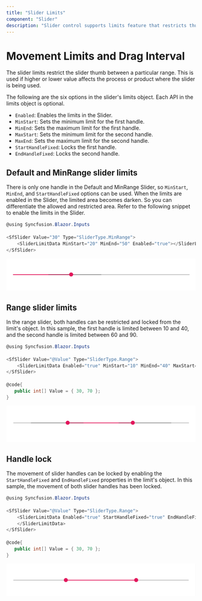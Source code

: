 ```yaml
---
title: "Slider Limits"
component: "Slider"
description: "Slider control supports limits feature that restricts thumb movement in min & max values and also supports interval dragging between range values."
---
```


# Movement Limits and Drag Interval

The slider limits restrict the slider thumb between a particular range. This is used if higher or lower value affects the process
or product where the slider is being used.

The following are the six options in the slider's limits object. Each API in the limits object is optional.

* ``Enabled``: Enables the limits in the Slider.
* ``MinStart``: Sets the minimum limit for the first handle.
* ``MinEnd``: Sets the maximum limit for the first handle.
* ``MaxStart``: Sets the minimum limit for the second handle.
* ``MaxEnd``: Sets the maximum limit for the second handle.
* ``StartHandleFixed``: Locks the first handle.
* ``EndHandleFixed``: Locks the second handle.

## Default and MinRange slider limits

There is only one handle in the Default and MinRange Slider, so ``MinStart``, ``MinEnd``, and ``StartHandleFixed`` options can be used.
When the limits are enabled in the Slider, the limited area becomes darken. So you can differentiate the allowed and restricted area.
Refer to the following snippet to enable the limits in the Slider.

```csharp
@using Syncfusion.Blazor.Inputs

<SfSlider Value="30" Type="SliderType.MinRange">
    <SliderLimitData MinStart="20" MinEnd="50" Enabled="true"></SliderLimitData>
</SfSlider>
```

![Blazor - Slider - Limits](images/minRange.gif)

## Range slider limits

In the range slider, both handles can be restricted and locked from the limit's object. In this sample, the first handle is limited between
10 and 40, and the second handle is limited between 60 and 90.

```csharp
@using Syncfusion.Blazor.Inputs

<SfSlider Value="@Value" Type="SliderType.Range">
    <SliderLimitData Enabled="true" MinStart="10" MinEnd="40" MaxStart="60" MaxEnd="90"></SliderLimitData>
</SfSlider>

@code{
   public int[] Value = { 30, 70 };
}
```

![Blazor - Slider - Range Slider Limits](images/range.gif)

## Handle lock

The movement of slider handles can be locked by enabling the ``StartHandleFixed`` and ``EndHandleFixed`` properties in the limit's object.
In this sample, the movement of both slider handles has been locked.

```csharp
@using Syncfusion.Blazor.Inputs

<SfSlider Value="@Value" Type="SliderType.Range">
    <SliderLimitData Enabled="true" StartHandleFixed="true" EndHandleFixed="true">
    </SliderLimitData>
</SfSlider>

@code{
   public int[] Value = { 30, 70 };
}
```

![Blazor - Slider - Handle Lock](images/lock.gif)
